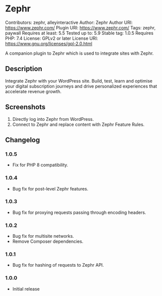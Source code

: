 # Zephr

Contributors: zephr, alleyinteractive
Author: Zephr
Author URI: https://www.zephr.com/
Plugin URI: https://www.zephr.com/
Tags: zephr, paywall
Requires at least: 5.5
Tested up to: 5.9
Stable tag: 1.0.5
Requires PHP: 7.4
License: GPLv2 or later
License URI: https://www.gnu.org/licenses/gpl-2.0.html

A companion plugin to Zephr which is used to integrate sites with Zephr.

## Description

Integrate Zephr with your WordPress site. Build, test, learn and optimise your digital subscription journeys and drive personalized experiences that accelerate revenue growth.

## Screenshots

1. Directly log into Zephr from WordPress.
2. Connect to Zephr and replace content with Zephr Feature Rules.

## Changelog

### 1.0.5

* Fix for PHP 8 compatibility.

### 1.0.4

* Bug fix for post-level Zephr features.

### 1.0.3

* Bug fix for proxying requests passing through encoding headers.

### 1.0.2

* Bug fix for multisite networks.
* Remove Composer dependencies.

### 1.0.1

* Bug fix for hashing of requests to Zephr API.

### 1.0.0

* Initial release

